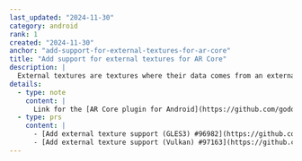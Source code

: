 ```yaml
---
last_updated: "2024-11-30"
category: android
rank: 1
created: "2024-11-30"
anchor: "add-support-for-external-textures-for-ar-core"
title: "Add support for external textures for AR Core"
description: |
  External textures are textures where their data comes from an external source. For AR, it means getting the camera feed (or anything that can be rendered) from the host operating system and displaying it over in Godot.
details:
  - type: note
    content: |
      Link for the [AR Core plugin for Android](https://github.com/godotvr/godot_arcore).
  - type: prs
    content: |
      - [Add external texture support (GLES3) #96982](https://github.com/godotengine/godot/pull/96982)
      - [Add external texture support (Vulkan) #97163](https://github.com/godotengine/godot/pull/97163)
---
```

